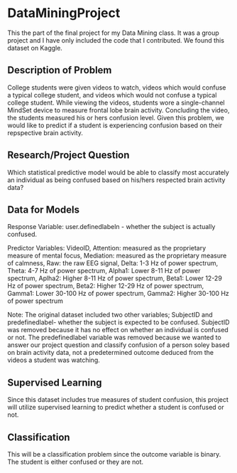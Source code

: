 # DataMiningProject

This the part of the final project for my Data Mining class. It was a group project and I have only included the code that I contributed. We found this dataset on Kaggle.


## Description of Problem

College students were given videos to watch, videos which would confuse a typical college student, and videos which would not confuse a typical college student. While viewing the videos, students wore a single-channel MindSet device to measure frontal lobe brain activity. Concluding the video, the students measured his or hers confusion level. Given this problem, we would like to predict if a student is experiencing confusion based on their repspective brain activity.


## Research/Project Question

Which statistical predictive model would be able to classify most accurately an individual as being confused based on his/hers respected brain activity data?


## Data for Models

Response Variable: 
      user.definedlabeln - whether the subject is actually confused.

Predictor Variables:
      VideoID,
      Attention: measured as the proprietary measure of mental focus,
      Mediation: measured as the proprietary measure of calmness,
      Raw: the raw EEG signal,
      Delta: 1-3 Hz of power spectrum,
      Theta: 4-7 Hz of power spectrum,
      Alpha1: Lower 8-11 Hz of power spectrum,
      Aplha2: Higher 8-11 Hz of power spectrum,
      Beta1: Lower 12-29 Hz of power spectrum,
      Beta2: Higher 12-29 Hz of power spectrum,
      Gamma1: Lower 30-100 Hz of power spectrum,
      Gamma2: Higher 30-100 Hz of power spectrum
 
 
Note: The original dataset included two other variables; SubjectID and predefinedlabel- whether the subject is expected to be confused. SubjectID was removed because it has no effect on whether an individual is confused or not. The predefinedlabel variable was removed because we wanted to answer our project question and classify confusion of a person soley based on brain activity data, not a predetermined outcome deduced from the videos a student was watching.


## Supervised Learning

Since this dataset includes true measures of student confusion, this project will utilize supervised learning to predict whether a student is confused or not.


## Classification

This will be a classification problem since the outcome variable is binary. The student is either confused or they are not.
